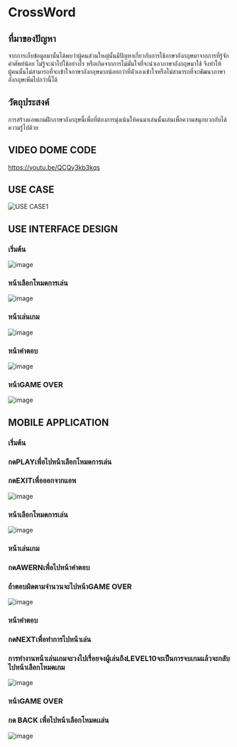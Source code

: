 # CrossWord
## ที่มาของปัญหา
  จากการเก็บข้อมูลมานั้นได้พบว่าผู้คนส่วนใหญ่นั้นมีปัญหาเกี่ยวกับการใช้ภาษาอังกฤษมาจากการที่รู้จักคำศัพท์น้อย ไม่รู้จะนำไปใช้อย่างไร หรือเกิดจากการไม่มั่นใจที่จะนำเอาภาษาอังกฤษมาใช้ จึงทำให้ผู้คนนั้นไม่สามารถที่จะเข้าใจภาษาอังกฤษมากน้อยกว่าที่ตัวเองเข้าใจหรือไม่สามารถที่จะพัฒนาภาษาอังกฤษเพิ่มไปกว่านี้ได้
## วัตถุประสงค์
  การสร้างแอพเกมฝึกภาษาอังกฤษนี้เพื่อที่ต้องการมุ่งเน้นให้คนมาเล่นนั้นเล่นเพื่อความสนุกบวกกับได้ความรู้ไปด้วย
## VIDEO DOME CODE
  https://youtu.be/QCQy3kb3kqs
## USE CASE
  ![USE CASE1](https://user-images.githubusercontent.com/86766147/196917246-3c099b3e-fc49-4b97-b183-6a178e4d3311.jpg)
## USE INTERFACE DESIGN
  ### เริ่มต้น
  ![image](https://user-images.githubusercontent.com/86766147/196938109-d1a58d93-db8d-4232-ad01-966ce5ec6480.png)
  ### หน้าเลือกโหมดการเล่น
   ![image](https://user-images.githubusercontent.com/86766147/196938173-3724d23d-3cbd-4d27-9f73-76e4dc88a3c9.png)
  ### หน้าเล่นเกม
  ![image](https://user-images.githubusercontent.com/86766147/196938338-21db33ad-59b9-43a6-bb5b-9bc52b274907.png)
  ### หน้าคำตอบ
  ![image](https://user-images.githubusercontent.com/86766147/196938700-a29652b2-1547-43ea-9bbf-7d7fd11e7e10.png)
  ### หน้าGAME OVER
  ![image](https://user-images.githubusercontent.com/86766147/196938274-69c7ff6c-b0e7-44e4-9000-12aba1e60427.png)
## MOBILE APPLICATION
  ### เริ่มต้น
  ### กดPLAYเพื่อไปหน้าเลือกโหมดการเล่น
  ### กดEXITเพื่อออกจากแอพ
  ![image](https://user-images.githubusercontent.com/86766147/196938109-d1a58d93-db8d-4232-ad01-966ce5ec6480.png)
  ### หน้าเลือกโหมดการเล่น
  ![image](https://user-images.githubusercontent.com/86766147/196938173-3724d23d-3cbd-4d27-9f73-76e4dc88a3c9.png)
  ### หน้าเล่นเกม
  ### กดAWERNเพื่อไปหน้าคำตอบ
  ### ถ้าตอบผิดตามจำนวนจะไปหน้าGAME OVER
  ![image](https://user-images.githubusercontent.com/86766147/196938338-21db33ad-59b9-43a6-bb5b-9bc52b274907.png)
  ### หน้าคำตอบ
  ### กดNEXTเพื่อทำการไปหน้าเล่น
  ### การทำงานหน้าเล่นเกมจะวงไปเรื่อยจงผู้เล่นถึงLEVEL10จะเป็นการจบเกมแล้วจะกลับไปหน้าเลือกโหมดเกม
  ![image](https://user-images.githubusercontent.com/86766147/196938700-a29652b2-1547-43ea-9bbf-7d7fd11e7e10.png)
  ### หน้าGAME OVER
  ### กด BACK เพื่อไปหน้าเลือกโหมดเเล่น
  ![image](https://user-images.githubusercontent.com/86766147/196938274-69c7ff6c-b0e7-44e4-9000-12aba1e60427.png)
